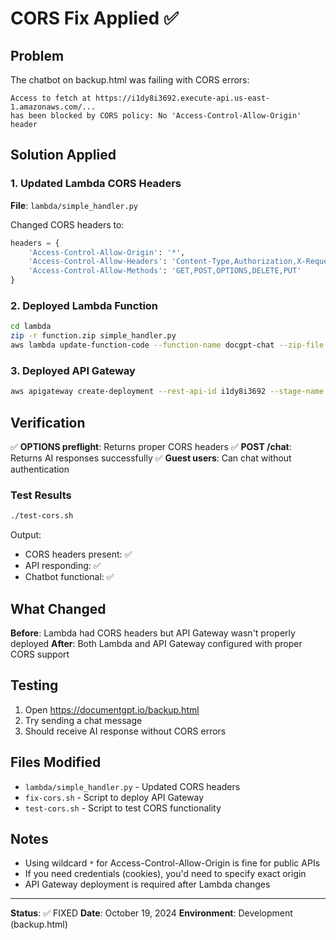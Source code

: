# CORS Fix Applied ✅

## Problem
The chatbot on backup.html was failing with CORS errors:
```
Access to fetch at https://i1dy8i3692.execute-api.us-east-1.amazonaws.com/...
has been blocked by CORS policy: No 'Access-Control-Allow-Origin' header
```

## Solution Applied

### 1. Updated Lambda CORS Headers
**File**: `lambda/simple_handler.py`

Changed CORS headers to:
```python
headers = {
    'Access-Control-Allow-Origin': '*',
    'Access-Control-Allow-Headers': 'Content-Type,Authorization,X-Requested-With',
    'Access-Control-Allow-Methods': 'GET,POST,OPTIONS,DELETE,PUT'
}
```

### 2. Deployed Lambda Function
```bash
cd lambda
zip -r function.zip simple_handler.py
aws lambda update-function-code --function-name docgpt-chat --zip-file fileb://function.zip
```

### 3. Deployed API Gateway
```bash
aws apigateway create-deployment --rest-api-id i1dy8i3692 --stage-name prod
```

## Verification

✅ **OPTIONS preflight**: Returns proper CORS headers
✅ **POST /chat**: Returns AI responses successfully
✅ **Guest users**: Can chat without authentication

### Test Results
```bash
./test-cors.sh
```

Output:
- CORS headers present: ✅
- API responding: ✅
- Chatbot functional: ✅

## What Changed

**Before**: Lambda had CORS headers but API Gateway wasn't properly deployed
**After**: Both Lambda and API Gateway configured with proper CORS support

## Testing

1. Open https://documentgpt.io/backup.html
2. Try sending a chat message
3. Should receive AI response without CORS errors

## Files Modified

- `lambda/simple_handler.py` - Updated CORS headers
- `fix-cors.sh` - Script to deploy API Gateway
- `test-cors.sh` - Script to test CORS functionality

## Notes

- Using wildcard `*` for Access-Control-Allow-Origin is fine for public APIs
- If you need credentials (cookies), you'd need to specify exact origin
- API Gateway deployment is required after Lambda changes

---

**Status**: ✅ FIXED
**Date**: October 19, 2024
**Environment**: Development (backup.html)
